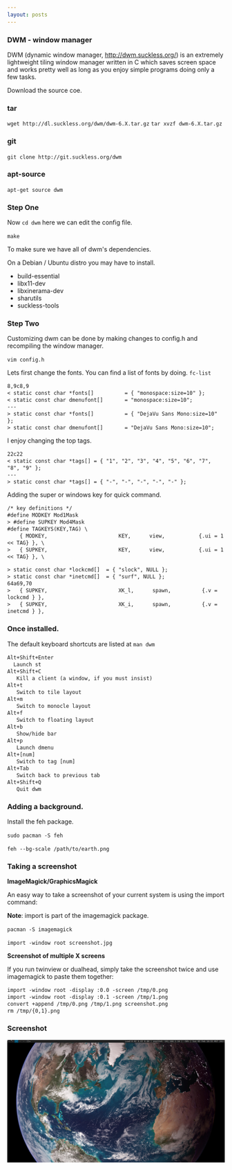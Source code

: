```yaml
---
layout: posts
---
```


### DWM - window manager

DWM (dynamic window manager, http://dwm.suckless.org/) is an extremely lightweight tiling window manager written in C which saves screen space and works pretty well as long as you enjoy simple programs doing only a few tasks.

Download the source coe.

### tar

`wget http://dl.suckless.org/dwm/dwm-6.X.tar.gz`
`tar xvzf dwm-6.X.tar.gz`

### git

`git clone http://git.suckless.org/dwm`

### apt-source

`apt-get source dwm`

### Step One

Now `cd dwm` here we can edit the config file.

`make` 

To make sure we have all of dwm's dependencies.

On a Debian / Ubuntu distro you may have to install.

+ build-essential 
+ libx11-dev 
+ libxinerama-dev 
+ sharutils 
+ suckless-tools

### Step Two

Customizing dwm can be done by making changes to config.h and recompiling the window manager.

`vim config.h`

Lets first change the fonts. You can find a list of fonts by doing. `fc-list`

```
8,9c8,9
< static const char *fonts[]          = { "monospace:size=10" };
< static const char dmenufont[]       = "monospace:size=10";
---
> static const char *fonts[]          = { "DejaVu Sans Mono:size=10" };
> static const char dmenufont[]       = "DejaVu Sans Mono:size=10";
```

I enjoy changing the top tags.

```
22c22
< static const char *tags[] = { "1", "2", "3", "4", "5", "6", "7", "8", "9" };
---
> static const char *tags[] = { "-", "-", "-", "-", "-" };
```

Adding the super or windows key for quick command.

```
/* key definitions */
#define MODKEY Mod1Mask
> #define SUPKEY Mod4Mask
#define TAGKEYS(KEY,TAG) \
	{ MODKEY,                       KEY,      view,           {.ui = 1 << TAG} }, \
>	{ SUPKEY,                       KEY,      view,           {.ui = 1 << TAG} }, \
```


```
> static const char *lockcmd[]  = { "slock", NULL };
> static const char *inetcmd[]  = { "surf", NULL };
64a69,70
> 	{ SUPKEY,                       XK_l,      spawn,          {.v = lockcmd } },
> 	{ SUPKEY,                       XK_i,      spawn,          {.v = inetcmd } },
```

### Once installed.

The default keyboard shortcuts are listed at `man dwm`

```
Alt+Shift+Enter
  Launch st
Alt+Shift+C
   Kill a client (a window, if you must insist)
Alt+t
   Switch to tile layout
Alt+m
   Switch to monocle layout
Alt+f
   Switch to floating layout
Alt+b
   Show/hide bar
Alt+p
   Launch dmenu
Alt+[num]
   Switch to tag [num]
Alt+Tab
   Switch back to previous tab
Alt+Shift+Q
   Quit dwm
```

### Adding a background.

Install the feh package.

`sudo pacman -S feh`

`feh --bg-scale /path/to/earth.png`

### Taking a screenshot

**ImageMagick/GraphicsMagick**

An easy way to take a screenshot of your current system is using the import command:

**Note**: import is part of the imagemagick package.

`pacman -S imagemagick`

`import -window root screenshot.jpg`

**Screenshot of multiple X screens**

If you run twinview or dualhead, simply take the screenshot twice and use imagemagick to paste them together:
```
import -window root -display :0.0 -screen /tmp/0.png
import -window root -display :0.1 -screen /tmp/1.png
convert +append /tmp/0.png /tmp/1.png screenshot.png
rm /tmp/{0,1}.png
```

### Screenshot

![Screenshot](https://raw.githubusercontent.com/AsynchronousGillz/SBAR/master/0.png)
